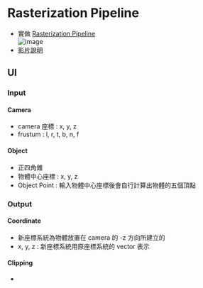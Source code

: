# Rasterization Pipeline
- 實做 [Rasterization Pipeline](http://15462.courses.cs.cmu.edu/spring2021/lecture/persp/slide_011)  
![image](https://user-images.githubusercontent.com/49481559/121312247-c75bd280-c937-11eb-98c6-7ff14b3b002e.png)
- [影片說明](https://drive.google.com/file/d/1ExJtAxCEp5sSxON9lHWXPQqKqAUuhhxm/view)

## UI
### Input
#### Camera
- camera 座標 : x, y, z
- frustum : l, r, t, b, n, f
#### Object
- 正四角錐
- 物體中心座標 : x, y, z
- Object Point : 輸入物體中心座標後會自行計算出物體的五個頂點

### Output
#### Coordinate
- 新座標系統為物體放置在 camera 的 -z 方向所建立的
- x, y, z : 新座標系統用原座標系統的 vector 表示
#### Clipping
- 
